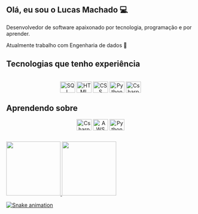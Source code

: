 ## Olá, eu sou o Lucas Machado 💻
Desenvolvedor de software apaixonado por tecnologia, programação e por aprender.

Atualmente trabalho com Engenharia de dados 🎲
  
  ## Tecnologias que tenho experiência
<div style="display: inline_block" align="center"><br>
  <img align="center" alt="SQL" height="30" width="40" src="https://cdn.jsdelivr.net/gh/devicons/devicon/icons/microsoftsqlserver/microsoftsqlserver-plain.svg">
  <img align="center" alt="HTML" height="30" width="40" src="https://icongr.am/devicon/html5-original.svg?size=128&color=currentColor">
  <img align="center" alt="CSS" height="30" width="40" src="https://icongr.am/devicon/css3-original.svg?size=128&color=currentColor">
  <img align="center" alt="Python" height="30" width="40" src="https://icongr.am/devicon/python-original.svg?size=128&color=currentColor">
  <img align="center" alt="Csharp" height="30" width="40" src="https://icongr.am/devicon/csharp-original.svg?size=128&color=currentColor">
</div>
                                                                                                                                        
  ## Aprendendo sobre
<div style="display: inline_block" align="center">
  <img align="center" alt="Csharp" height="30" width="40" src="https://icongr.am/devicon/csharp-original.svg?size=128&color=currentColor">
  <img align="center" alt="AWS" height="30" width="40" src="https://icongr.am/devicon/amazonwebservices-original.svg?size=128&color=currentColor">
  <img align="center" alt="Python" height="30" width="40" src="https://icongr.am/devicon/python-original.svg?size=128&color=currentColor">
</div>
  
  ##
                                                                                                                                                 
<div align="left">
  <a href="https://github.com/lfjmachado">
  <img height="145em" src="https://github-readme-stats.vercel.app/api?username=lfjmachado&show_icons=true&theme=dracula&include_all_commits=true&count_private=true">
  <img height="145em" src="https://github-readme-stats.vercel.app/api/top-langs/?username=lfjmachado&layout=compact&langs_count=7&theme=dracula">
</div>
                                                                                                                                          
                                                                                                                             
<div> 
 
  ![Snake animation](https://github.com/lfjmachado/lfjmachado/blob/output/github-contribution-grid-snake.svg)
 
</div>
